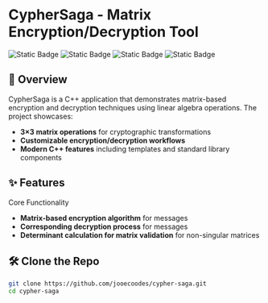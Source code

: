 # CypherSaga - Matrix Encryption/Decryption Tool

![Static Badge](https://img.shields.io/badge/build-20-blue?style=flat&label=C%2B%2B)
![Static Badge](https://img.shields.io/badge/build-19.43.34808-purple?style=flat&label=MSVC)
![Static Badge](https://img.shields.io/badge/build-3.29.2-brightgreen?style=flat&label=CMake)
![Static Badge](https://img.shields.io/badge/build-Windows-blue?style=flat&label=Platform)

## 📖 Overview

CypherSaga is a C++ application that demonstrates matrix-based encryption and decryption techniques using linear algebra operations. The project showcases:

- **3×3 matrix operations** for cryptographic transformations  
- **Customizable encryption/decryption workflows**  
- **Modern C++ features** including templates and standard library components

## ✨ Features

Core Functionality

- **Matrix-based encryption algorithm** for messages
- **Corresponding decryption process**  for messages
- **Determinant calculation for matrix validation** for non-singular matrices

## 🛠️ Clone the Repo
```bash
git clone https://github.com/jooecoodes/cypher-saga.git
cd cypher-saga
```
